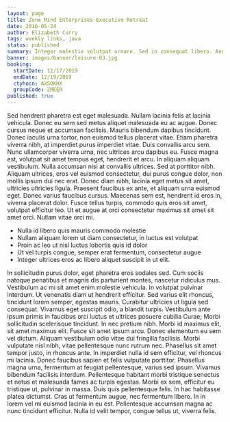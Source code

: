 ```yaml
---
layout: page
title: Zone Mind Enterprises Executive Retreat
date: 2016-05-24
author: Elizabeth Curry
tags: weekly links, java
status: published
summary: Integer molestie volutpat ornare. Sed in consequat libero. Aenean.
banner: images/banner/leisure-03.jpg
booking:
  startDate: 12/17/2019
  endDate: 12/19/2019
  ctyhocn: AXSOKHX
  groupCode: ZMEER
published: true
---
```

Sed hendrerit pharetra est eget malesuada. Nullam lacinia felis at lacinia vehicula. Donec eu sem sed metus aliquet malesuada eu ac augue. Donec cursus neque et accumsan facilisis. Mauris bibendum dapibus tincidunt. Donec iaculis urna tortor, non euismod tellus placerat vitae. Etiam pharetra viverra nibh, at imperdiet purus imperdiet vitae. Duis convallis arcu sem. Nunc ullamcorper viverra urna, nec ultrices arcu dapibus eu.
Fusce magna est, volutpat sit amet tempus eget, hendrerit et arcu. In aliquam aliquam vestibulum. Nulla accumsan nisi at convallis ultrices. Sed at porttitor nibh. Aliquam ultrices, eros vel euismod consectetur, dui purus congue dolor, non mollis ipsum dui nec erat. Donec diam nibh, lacinia eget metus sit amet, ultricies ultricies ligula. Praesent faucibus ex ante, et aliquam urna euismod eget. Donec varius faucibus cursus. Maecenas sem est, hendrerit id eros in, viverra placerat dolor. Fusce tellus turpis, commodo quis eros sit amet, volutpat efficitur leo. Ut et augue at orci consectetur maximus sit amet sit amet orci. Nullam vitae orci mi.

* Nulla id libero quis mauris commodo molestie
* Nullam aliquam lorem ut diam consectetur, in luctus est volutpat
* Proin ac leo ut nisl luctus lobortis quis id dolor
* Ut vel turpis congue, semper erat fermentum, consectetur augue
* Integer ultrices eros ac libero aliquet suscipit in ut elit.

In sollicitudin purus dolor, eget pharetra eros sodales sed. Cum sociis natoque penatibus et magnis dis parturient montes, nascetur ridiculus mus. Vestibulum ac mi sit amet enim molestie vehicula. In volutpat pulvinar interdum. Ut venenatis diam ut hendrerit efficitur. Sed varius elit rhoncus, tincidunt lorem semper, egestas mauris. Curabitur ultricies ut ligula sed consequat. Vivamus eget suscipit odio, a blandit turpis. Vestibulum ante ipsum primis in faucibus orci luctus et ultrices posuere cubilia Curae; Morbi sollicitudin scelerisque tincidunt. In nec pretium nibh. Morbi id maximus elit, sit amet maximus elit. Fusce sit amet ipsum arcu. Donec elementum eu sem vel dictum. Aliquam vestibulum odio vitae dui fringilla facilisis. Morbi vulputate nisl nibh, vitae pellentesque nunc rutrum nec.
Phasellus sit amet tempor justo, in rhoncus ante. In imperdiet nulla id sem efficitur, vel rhoncus mi lacinia. Donec faucibus sapien et felis vulputate porttitor. Phasellus magna urna, fermentum at feugiat pellentesque, varius sed ipsum. Vivamus bibendum facilisis interdum. Pellentesque habitant morbi tristique senectus et netus et malesuada fames ac turpis egestas. Morbi ex sem, efficitur eu tristique ut, pulvinar in massa. Duis quis pellentesque felis. In hac habitasse platea dictumst. Cras ut fermentum augue, nec fermentum libero. In in lorem vel mi euismod lacinia in eu est. Pellentesque accumsan magna ac nunc tincidunt efficitur. Nulla id velit tempor, congue tellus ut, viverra felis.
